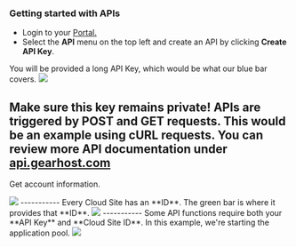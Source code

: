 ### Getting started with APIs

- Login to your [Portal.](my.gearhost.com)
- Select the **API** menu on the top left and create an API by clicking **Create API Key**. 

You will be provided a long API Key, which would be what our blue bar covers.
<img src="https://raw.githubusercontent.com/GearHost/docs/master/Images/APIkey.png"  />

**Make sure this key remains private!** APIs are triggered by POST and GET requests. This would be an example using cURL requests. You can review more API documentation under [api.gearhost.com](http://docs.gearhost.apiary.io/#)
 -----------
 Get account information.
 
 <img src="https://raw.githubusercontent.com/GearHost/docs/master/Images/APIaccount.png"  />
 -----------
 Every Cloud Site has an **ID**. The green bar is where it provides that **ID**.
 
 <img src="https://raw.githubusercontent.com/GearHost/docs/master/Images/APIlist.png"  />
 -----------
 Some API functions require both your **API Key** and **Cloud Site ID**. In this example, we're starting the application pool. 
 <img src="https://raw.githubusercontent.com/GearHost/docs/master/Images/APIstart.png"  />
